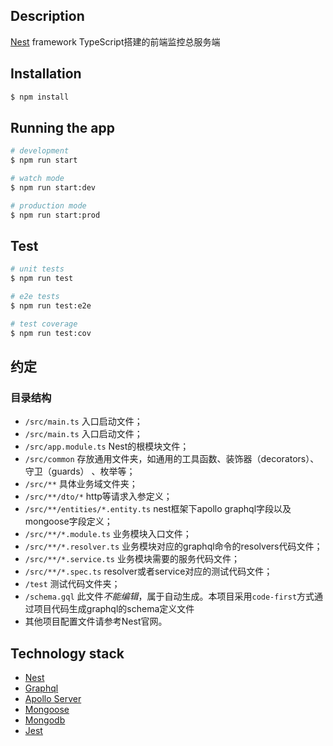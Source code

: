 ## Description

[Nest](https://github.com/nestjs/nest) framework TypeScript搭建的前端监控总服务端

## Installation

```bash
$ npm install
```

## Running the app

```bash
# development
$ npm run start

# watch mode
$ npm run start:dev

# production mode
$ npm run start:prod
```

## Test

```bash
# unit tests
$ npm run test

# e2e tests
$ npm run test:e2e

# test coverage
$ npm run test:cov
```

## 约定

### 目录结构

- `/src/main.ts` 入口启动文件；
- `/src/main.ts` 入口启动文件；
- `/src/app.module.ts` Nest的根模块文件；
- `/src/common` 存放通用文件夹，如通用的工具函数、装饰器（decorators）、守卫（guards）
  、枚举等；
- `/src/**` 具体业务域文件夹；
- `/src/**/dto/*` http等请求入参定义；
- `/src/**/entities/*.entity.ts` nest框架下apollo graphql字段以及mongoose字段定义；
- `/src/**/*.module.ts` 业务模块入口文件；
- `/src/**/*.resolver.ts` 业务模块对应的graphql命令的resolvers代码文件；
- `/src/**/*.service.ts` 业务模块需要的服务代码文件；
- `/src/**/*.spec.ts` resolver或者service对应的测试代码文件；
- `/test` 测试代码文件夹；
- `/schema.gql` 此文件<i>不能编辑</i>，属于自动生成。本项目采用`code-first`方式通过项目代码生成graphql的schema定义文件
- 其他项目配置文件请参考Nest官网。

## Technology stack
- [Nest](https://github.com/nestjs/nest)
- [Graphql](https://graphql.org/)
- [Apollo Server](https://www.apollographql.com/docs/apollo-server)
- [Mongoose](https://mongoosejs.com/)
- [Mongodb](https://www.mongodb.com/)
- [Jest](https://jestjs.io/)
